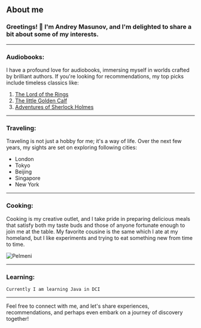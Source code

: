 ## About me

### Greetings! 👋 I'm Andrey Masunov, and I'm delighted to share a bit about some of my interests.

-------------------------------

### Audiobooks:
I have a profound love for audiobooks, immersing myself in worlds crafted by brilliant authors. If you're looking for recommendations, my top picks include timeless classics like:
1. [The Lord of the Rings](https://en.wikipedia.org/wiki/The_Lord_of_the_Rings)
2. [The little Golden Calf](https://en.wikipedia.org/wiki/The_Little_Golden_Calf)
3. [Adventures of Sherlock Holmes](https://en.wikipedia.org/wiki/Sherlock_Holmes)

------------------------------

### Traveling:
Traveling is not just a hobby for me; it's a way of life. Over the next few years, my sights are set on exploring following cities:
* London 
* Tokyo
* Beijing
* Singapore
* New York

---------------------------

### Cooking:
Cooking is my creative outlet, and I take pride in preparing delicious meals that satisfy both my taste buds and those of anyone fortunate enough to join me at the table.
My favorite cousine is the same which I ate at my homeland, but I like experiments and trying to eat something new from time to time.

![Pelmeni](https://upload.wikimedia.org/wikipedia/commons/thumb/d/df/Pelmeni_Russian.jpg/1920px-Pelmeni_Russian.jpg)

---------------------------------------

### Learning:
`Currently I am learning Java in DCI`

-------------------------------


Feel free to connect with me, and let's share experiences, recommendations, and perhaps even embark on a journey of discovery together!

